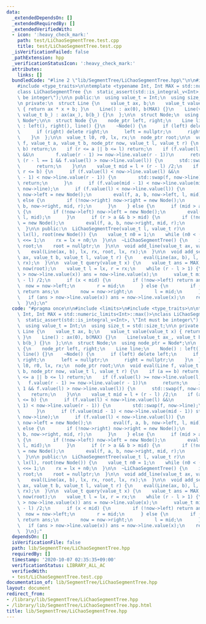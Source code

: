```yaml
---
data:
  _extendedDependsOn: []
  _extendedRequiredBy: []
  _extendedVerifiedWith:
  - icon: ':heavy_check_mark:'
    path: test/LiChaoSegmentTree.test.cpp
    title: test/LiChaoSegmentTree.test.cpp
  _isVerificationFailed: false
  _pathExtension: hpp
  _verificationStatusIcon: ':heavy_check_mark:'
  attributes:
    links: []
  bundledCode: "#line 2 \"lib/SegmentTree/LiChaoSegmentTree.hpp\"\n\n#include <limits>\n\
    #include <type_traits>\n\ntemplate <typename Int, Int MAX = std::numeric_limits<Int>::max()>\n\
    class LiChaoSegmentTree {\n  static_assert(std::is_integral_v<Int>, \"Int must\
    \ be integer\");\n\n public:\n  using value_t = Int;\n  using size_t = std::size_t;\n\
    \n private:\n  struct Line {\n    value_t ax, b;\n    value_t value(value_t x)\
    \ { return ax * x + b; }\n    Line() : ax(0), b(MAX) {}\n    Line(value_t ax_,\
    \ value_t b_) : ax(ax_), b(b_) {}\n  };\n\n  struct Node;\n  using node_ptr =\
    \ Node*;\n\n  struct Node {\n    node_ptr left, right;\n    Line line;\n    Node()\
    \ : left(), right(), line() {}\n    ~Node() {\n      if (left) delete left;\n\
    \      if (right) delete right;\n      left = nullptr;\n      right = nullptr;\n\
    \    }\n  };\n\n  value_t l0, r0, lx, rx;\n  node_ptr root;\n\n  void eval(Line\
    \ f, value_t a, value_t b, node_ptr now, value_t l, value_t r) {\n    if (a ==\
    \ b) return;\n    if (r <= a || b <= l) return;\n    if (f.value(l) >= now->line.value(l)\
    \ &&\n        f.value(r - 1) >= now->line.value(r - 1))\n      return;\n    if\
    \ (r - l == 1 && f.value(l) > now->line.value(l)) {\n      std::swap(f, now->line);\n\
    \      return;\n    }\n\n    value_t mid = l + (r - l) /2;\n    if (a <= l &&\
    \ r <= b) {\n      if (f.value(l) < now->line.value(l) &&\n          f.value(r\
    \ - 1) < now->line.value(r - 1)) {\n        std::swap(f, now->line);\n       \
    \ return;\n      }\n      if (f.value(mid - 1) < now->line.value(mid - 1)) std::swap(f,\
    \ now->line);\n      if (f.value(l) < now->line.value(l)) {\n        if (!now->left)\
    \ now->left = new Node();\n        eval(f, a, b, now->left, l, mid);\n      }\
    \ else {\n        if (!now->right) now->right = new Node();\n        eval(f, a,\
    \ b, now->right, mid, r);\n      }\n    } else {\n      if (mid > a && b > l)\
    \ {\n        if (!now->left) now->left = new Node();\n        eval(f, a, b, now->left,\
    \ l, mid);\n      }\n      if (r > a && b > mid) {\n        if (!now->right) now->right\
    \ = new Node();\n        eval(f, a, b, now->right, mid, r);\n      }\n    }\n\
    \  }\n\n public:\n  LiChaoSegmentTree(value_t l, value_t r)\n      : l0(l), r0(r),\
    \ lx(l), root(new Node()) {\n    value_t n0 = 1;\n    while (n0 < (r - l)) n0\
    \ <<= 1;\n    rx = lx + n0;\n  }\n\n  ~LiChaoSegmentTree() {\n    if (root) delete\
    \ root;\n    root = nullptr;\n  }\n\n  void add_line(value_t ax, value_t b) {\n\
    \    eval(Line(ax, b), lx, rx, root, lx, rx);\n  }\n\n  void add_segment(value_t\
    \ ax, value_t b, value_t l, value_t r) {\n    eval(Line(ax, b), l, r, root, lx,\
    \ rx);\n  }\n\n  value_t query(value_t x) {\n    value_t ans = MAX;\n    node_ptr\
    \ now(root);\n    value_t l = lx, r = rx;\n    while (r - l > 1) {\n      if (ans\
    \ > now->line.value(x)) ans = now->line.value(x);\n      value_t mid = l + (r\
    \ - l) /2;\n      if (x < mid) {\n        if (!now->left) return ans;\n      \
    \  now = now->left;\n        r = mid;\n      } else {\n        if (!now->right)\
    \ return ans;\n        now = now->right;\n        l = mid;\n      }\n    }\n \
    \   if (ans > now->line.value(x)) ans = now->line.value(x);\n    return ans;\n\
    \  }\n};\n"
  code: "#pragma once\n\n#include <limits>\n#include <type_traits>\n\ntemplate <typename\
    \ Int, Int MAX = std::numeric_limits<Int>::max()>\nclass LiChaoSegmentTree {\n\
    \  static_assert(std::is_integral_v<Int>, \"Int must be integer\");\n\n public:\n\
    \  using value_t = Int;\n  using size_t = std::size_t;\n\n private:\n  struct\
    \ Line {\n    value_t ax, b;\n    value_t value(value_t x) { return ax * x + b;\
    \ }\n    Line() : ax(0), b(MAX) {}\n    Line(value_t ax_, value_t b_) : ax(ax_),\
    \ b(b_) {}\n  };\n\n  struct Node;\n  using node_ptr = Node*;\n\n  struct Node\
    \ {\n    node_ptr left, right;\n    Line line;\n    Node() : left(), right(),\
    \ line() {}\n    ~Node() {\n      if (left) delete left;\n      if (right) delete\
    \ right;\n      left = nullptr;\n      right = nullptr;\n    }\n  };\n\n  value_t\
    \ l0, r0, lx, rx;\n  node_ptr root;\n\n  void eval(Line f, value_t a, value_t\
    \ b, node_ptr now, value_t l, value_t r) {\n    if (a == b) return;\n    if (r\
    \ <= a || b <= l) return;\n    if (f.value(l) >= now->line.value(l) &&\n     \
    \   f.value(r - 1) >= now->line.value(r - 1))\n      return;\n    if (r - l ==\
    \ 1 && f.value(l) > now->line.value(l)) {\n      std::swap(f, now->line);\n  \
    \    return;\n    }\n\n    value_t mid = l + (r - l) /2;\n    if (a <= l && r\
    \ <= b) {\n      if (f.value(l) < now->line.value(l) &&\n          f.value(r -\
    \ 1) < now->line.value(r - 1)) {\n        std::swap(f, now->line);\n        return;\n\
    \      }\n      if (f.value(mid - 1) < now->line.value(mid - 1)) std::swap(f,\
    \ now->line);\n      if (f.value(l) < now->line.value(l)) {\n        if (!now->left)\
    \ now->left = new Node();\n        eval(f, a, b, now->left, l, mid);\n      }\
    \ else {\n        if (!now->right) now->right = new Node();\n        eval(f, a,\
    \ b, now->right, mid, r);\n      }\n    } else {\n      if (mid > a && b > l)\
    \ {\n        if (!now->left) now->left = new Node();\n        eval(f, a, b, now->left,\
    \ l, mid);\n      }\n      if (r > a && b > mid) {\n        if (!now->right) now->right\
    \ = new Node();\n        eval(f, a, b, now->right, mid, r);\n      }\n    }\n\
    \  }\n\n public:\n  LiChaoSegmentTree(value_t l, value_t r)\n      : l0(l), r0(r),\
    \ lx(l), root(new Node()) {\n    value_t n0 = 1;\n    while (n0 < (r - l)) n0\
    \ <<= 1;\n    rx = lx + n0;\n  }\n\n  ~LiChaoSegmentTree() {\n    if (root) delete\
    \ root;\n    root = nullptr;\n  }\n\n  void add_line(value_t ax, value_t b) {\n\
    \    eval(Line(ax, b), lx, rx, root, lx, rx);\n  }\n\n  void add_segment(value_t\
    \ ax, value_t b, value_t l, value_t r) {\n    eval(Line(ax, b), l, r, root, lx,\
    \ rx);\n  }\n\n  value_t query(value_t x) {\n    value_t ans = MAX;\n    node_ptr\
    \ now(root);\n    value_t l = lx, r = rx;\n    while (r - l > 1) {\n      if (ans\
    \ > now->line.value(x)) ans = now->line.value(x);\n      value_t mid = l + (r\
    \ - l) /2;\n      if (x < mid) {\n        if (!now->left) return ans;\n      \
    \  now = now->left;\n        r = mid;\n      } else {\n        if (!now->right)\
    \ return ans;\n        now = now->right;\n        l = mid;\n      }\n    }\n \
    \   if (ans > now->line.value(x)) ans = now->line.value(x);\n    return ans;\n\
    \  }\n};"
  dependsOn: []
  isVerificationFile: false
  path: lib/SegmentTree/LiChaoSegmentTree.hpp
  requiredBy: []
  timestamp: '2020-10-07 02:35:35+09:00'
  verificationStatus: LIBRARY_ALL_AC
  verifiedWith:
  - test/LiChaoSegmentTree.test.cpp
documentation_of: lib/SegmentTree/LiChaoSegmentTree.hpp
layout: document
redirect_from:
- /library/lib/SegmentTree/LiChaoSegmentTree.hpp
- /library/lib/SegmentTree/LiChaoSegmentTree.hpp.html
title: lib/SegmentTree/LiChaoSegmentTree.hpp
---
```

